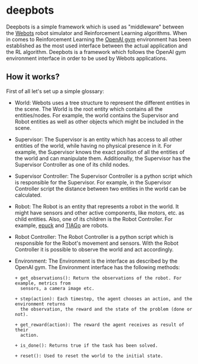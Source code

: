 # deepbots

Deepbots is a simple framework which is used as "middleware" between the
[Webots](https://cyberbotics.com/) robot simulator and Reinforcement Learning
algorithms. When in comes to Reinforcement Learning the [OpenAI
gym](https://gym.openai.com/) environment has been established as the most used 
interface between the actual application and the RL algorithm. Deepbots is a 
framework which follows the OpenAI gym environment interface in order to be 
used by Webots applications. 

## How it works? 

First of all let's set up a simple glossary:

+ World: Webots uses a tree structure to represent the different entities
  in the scene. The World is the root entity which contains all the entities/nodes. 
  For example, the world contains the Supervisor and Robot entities as well as 
  other objects which might be included in the scene. 
  
+ Supervisor: The Supervisor is an entity which has access to all other entities
  of the world, while having no physical presence in it. For example,
  the Supervisor knows the exact position of all the entities of the world and
  can manipulate them. Additionally, the Supervisor has the Supervisor 
  Controller as one of its child nodes.
  
+ Supervisor Controller: The Supervisor Controller is a python script which is 
  responsible for the Supervisor. For example, in the Supervisor Controller 
  script the distance between two entities in the world can be calculated. 

+ Robot: The Robot is an entity that represents a robot in the world. 
  It might have sensors and other active components, like motors, etc. 
  as child entities. Also, one of its children is the Robot Controller.
  For example, [epuck](https://cyberbotics.com/doc/guide/epuck) and
  [TIAGo](https://cyberbotics.com/doc/guide/tiago-iron) are robots.
  
+ Robot Controller: The Robot Controller is a python script which is responsible 
  for the Robot's movement and sensors. With the Robot Controller 
  it is possible to observe the world and act accordingly. 
  
+ Environment: The Environment is the interface as described by the OpenAI gym.
  The Environment interface has the following methods:
  
      + get_observations(): Return the observations of the robot. For example, metrics from
        sensors, a camera image etc.

      + step(action): Each timestep, the agent chooses an action, and the environment returns
        the observation, the reward and the state of the problem (done or not).

      + get_reward(action): The reward the agent receives as result of their
        action.
        
      + is_done(): Returns true if the task has been solved. 
      
      + reset(): Used to reset the world to the initial state.


 
